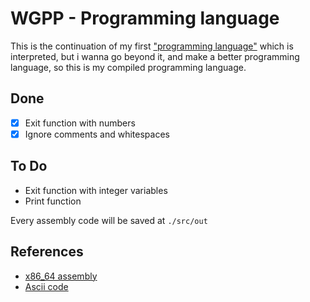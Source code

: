 # WGPP - Programming language

This is the continuation of my first ["programming language"](https://github.com/jdpmm/wgdi) which is interpreted, but i wanna go beyond it, and make a better programming language, so this is my compiled programming language.


## Done
* [x] Exit function with numbers
* [x] Ignore comments and whitespaces

## To Do
* Exit function with integer variables
* Print function

Every assembly code will be saved at `./src/out`
## References

* [x86_64 assembly](https://en.wikipedia.org/wiki/X86_assembly_language)
* [Ascii code](https://elcodigoascii.com.ar/)

